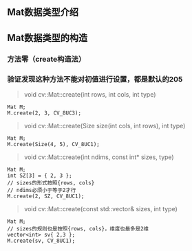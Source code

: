 ## Mat数据类型介绍

## Mat数据类型的构造
### 方法零（create构造法）
### **验证发现这种方法不能对初值进行设置，都是默认的205**
> void cv::Mat::create(int rows, int cols, int type)
```
Mat M;
M.create(2, 3, CV_8UC3);
```
> void cv::Mat::create(Size size(int cols, int rows), int type)
```
Mat M;
M.create(Size(4, 5), CV_8UC1);
```
> void cv::Mat::create(int ndims, const int* sizes, type)
```
Mat M;
int SZ[3] = { 2, 3 };
// sizes的形式按照{rows, cols}
// ndims必须小于等于2才行
M.create(2, SZ, CV_8UC1);
```
> void cv::Mat::create(const std::vector<int>& sizes, int type)
```
Mat M;
// sizes的规则也是按照{rows, cols}，维度也最多是2维
vector<int> sv{ 2,3 };
M.create(sv, CV_8UC1);
```
